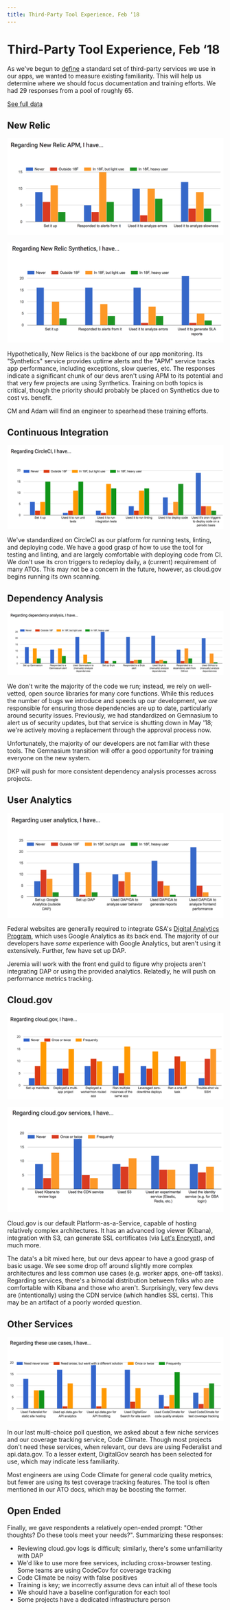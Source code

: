 ```yaml
---
title: Third-Party Tool Experience, Feb ‘18
---
```

# Third-Party Tool Experience, Feb ‘18

As we've begun to [define]({{site.baseurl}}/integrations/) a standard set of third-party
services we use in our apps, we wanted to measure existing familiarity. This
will help us determine where we should focus documentation and training
efforts. We had 29 responses from a pool of roughly 65.

[See full
data](https://docs.google.com/spreadsheets/d/1VELGLG9yL6QG-iggEqYofDOLW5qa6S-62yFuHcqS5ls/edit?usp=sharing)

## New Relic

![New Relic APM](question1.png)

![New Relic Synthetics](question2.png)

Hypothetically, New Relics is the backbone of our app monitoring. Its
"Synthetics" service provides uptime alerts and the "APM" service tracks app
performance, including exceptions, slow queries, etc. The responses indicate
a significant chunk of our devs aren't using APM to its potential and that
very few projects are using Synthetics. Training on both topics is critical,
though the priority should probably be placed on Synthetics due to cost vs.
benefit.

CM and Adam will find an engineer to spearhead these training efforts.

## Continuous Integration

![Circle CI](question3.png)

We've standardized on CircleCI as our platform for running tests, linting, and
deploying code. We have a good grasp of how to use the tool for testing and
linting, and are largely comfortable with deploying code from CI. We don't use
its cron triggers to redeploy daily, a (current) requirement of many ATOs.
This may not be a concern in the future, however, as cloud.gov begins running
its own scanning.

## Dependency Analysis

![Dependency Analysis](question4.png)

We don't write the majority of the code we run; instead, we rely on
well-vetted, open source libraries for many core functions. While this reduces
the number of bugs we introduce and speeds up our development, we _are_
responsible for ensuring those dependencies are up to date, particularly
around security issues. Previously, we had standardized on Gemnasium to alert
us of security updates, but that service is shutting down in May '18; we're
actively moving a replacement through the approval process now.

Unfortunately, the majority of our developers are not familiar with these
tools. The Gemnasium transition will offer a good opportunity for training
everyone on the new system.

DKP will push for more consistent dependency analysis processes across
projects.

## User Analytics

![User Analytics](question5.png)

Federal websites are generally required to integrate GSA's [Digital Analytics
Program](https://www.digitalgov.gov/services/dap/), which uses Google
Analytics as its back end. The majority of our developers have _some_
experience with Google Analytics, but aren't using it extensively. Further,
few have set up DAP.

Jeremia will work with the front end guild to figure why projects aren't
integrating DAP or using the provided analytics. Relatedly, he will push on
performance metrics tracking.

## Cloud.gov

![Using Cloud.gov](question6.png)

![Cloud.gov Services](question7.png)

Cloud.gov is our default Platform-as-a-Service, capable of hosting relatively
complex architectures. It has an advanced log viewer (Kibana), integration
with S3, can generate SSL certificates (via [Let's
Encrypt](https://letsencrypt.org/)), and much more.

The data's a bit mixed here, but our devs appear to have a good grasp of basic
usage. We see some drop off around slightly more complex architectures and
less common use cases (e.g. worker apps, one-off tasks). Regarding services,
there's a bimodal distribution between folks who are comfortable with Kibana
and those who aren't. Surprisingly, very few devs are (intentionally) using
the CDN service (which handles SSL certs). This may be an artifact of a poorly
worded question.

## Other Services

![Other Services](question8.png)

In our last multi-choice poll question, we asked about a few niche services
and our coverage tracking service, Code Climate. Though most projects don't
need these services, when relevant, our devs are using Federalist and
api.data.gov. To a lesser extent, DigitalGov search has been selected for use,
which may indicate less familiarity.

Most engineers are using Code Climate for general code quality metrics, but
fewer are using its test coverage tracking features. The tool is often
mentioned in our ATO docs, which may be boosting the former.

## Open Ended

Finally, we gave respondents a relatively open-ended prompt: "Other thoughts?
Do these tools meet your needs?". Summarizing these responses:

* Reviewing cloud.gov logs is difficult; similarly, there's some unfamiliarity
  with DAP
* We'd like to use more free services, including cross-browser testing. Some
  teams are using CodeCov for coverage tracking
* Code Climate be noisy with false positives
* Training is key; we incorrectly assume devs can intuit all of these tools
* We should have a baseline configuration for each tool
* Some projects have a dedicated infrastructure person
